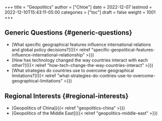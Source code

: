 +++
title = "Geopolitics"
author = ["Chloe"]
date = 2022-12-07
lastmod = 2022-12-10T15:43:11-05:00
categories = ["toc"]
draft = false
weight = 1001
+++

## Generic Questions {#generic-questions}

-   [What specific
    geographical features influence international relations and global
    policy decisions?]({{< relref "specific-geopolitical-features-influence-international-relationship" >}})
-   [How has technology changed the way countries interact with each
    other?]({{< relref "how-tech-change-the-way-countries-interact" >}})
-   [What strategies do countries use to overcome geographical limitations?]({{< relref "what-strategies-do-contries-use-to-overcome-geographical-limitations" >}})


## Regional Interests {#regional-interests}

-   [Geopolitics of China]({{< relref "geopolitics-china" >}})
-   [Geopolitics of the Middle East]({{< relref "geopolitics-middle-east" >}})
